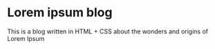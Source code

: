 # Lorem ipsum blog

This is a blog written in HTML + CSS about the wonders and origins of Lorem Ipsum
